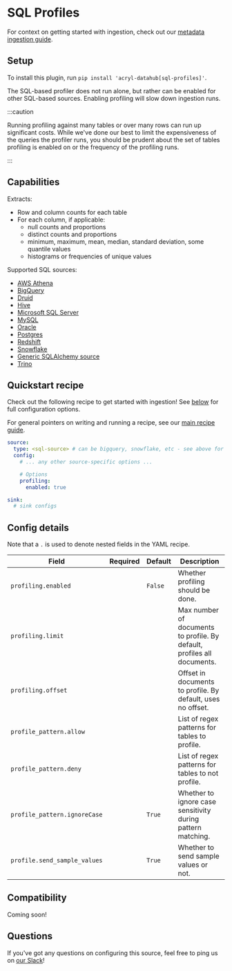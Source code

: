 # SQL Profiles

For context on getting started with ingestion, check out our [metadata ingestion guide](../README.md).

## Setup

To install this plugin, run `pip install 'acryl-datahub[sql-profiles]'`.

The SQL-based profiler does not run alone, but rather can be enabled for other SQL-based sources.
Enabling profiling will slow down ingestion runs.

:::caution

Running profiling against many tables or over many rows can run up significant costs.
While we've done our best to limit the expensiveness of the queries the profiler runs, you
should be prudent about the set of tables profiling is enabled on or the frequency
of the profiling runs.

:::

## Capabilities

Extracts:

- Row and column counts for each table
- For each column, if applicable:
  - null counts and proportions
  - distinct counts and proportions
  - minimum, maximum, mean, median, standard deviation, some quantile values
  - histograms or frequencies of unique values

Supported SQL sources:

- [AWS Athena](./athena.md)
- [BigQuery](./bigquery.md)
- [Druid](./druid.md)
- [Hive](./hive.md)
- [Microsoft SQL Server](./mssql.md)
- [MySQL](./mysql.md)
- [Oracle](./oracle.md)
- [Postgres](./postgres.md)
- [Redshift](./redshift.md)
- [Snowflake](./snowflake.md)
- [Generic SQLAlchemy source](./sqlalchemy.md)
- [Trino](./trino.md)

## Quickstart recipe

Check out the following recipe to get started with ingestion! See [below](#config-details) for full configuration options.

For general pointers on writing and running a recipe, see our [main recipe guide](../README.md#recipes).

```yml
source:
  type: <sql-source> # can be bigquery, snowflake, etc - see above for the list
  config:
    # ... any other source-specific options ...

    # Options
    profiling:
      enabled: true

sink:
  # sink configs
```

## Config details

Note that a `.` is used to denote nested fields in the YAML recipe.

| Field                        | Required | Default | Description                                                             |
| ---------------------------- | -------- | ------- | ----------------------------------------------------------------------- |
| `profiling.enabled`          |          | `False` | Whether profiling should be done.                                       |
| `profiling.limit`            |          |         | Max number of documents to profile. By default, profiles all documents. |
| `profiling.offset`           |          |         | Offset in documents to profile. By default, uses no offset.             |
| `profile_pattern.allow`      |          |         | List of regex patterns for tables to profile.                           |
| `profile_pattern.deny`       |          |         | List of regex patterns for tables to not profile.                       |
| `profile_pattern.ignoreCase` |          | `True`  | Whether to ignore case sensitivity during pattern matching.             |
| `profile.send_sample_values` |          | `True`  | Whether to send sample values or not.                                   |

## Compatibility

Coming soon!

## Questions

If you've got any questions on configuring this source, feel free to ping us on [our Slack](https://slack.datahubproject.io/)!
